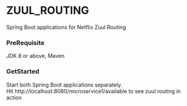 # ZUUL_ROUTING
Spring Boot applications for Netflix Zuul Routing

### PreRequisite
JDK 8 or above, Maven

### GetStarted
Start both Spring Boot applications separately.  
Hit http://localhost:8080/microservice1/available to see zuul routing in action